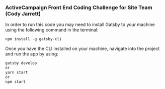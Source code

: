 ### ActiveCampaign Front End Coding Challenge for Site Team (Cody Jarrett) 


In order to run this code you may need to install Gatsby to your machine using the following command in the terminal: 
```javascript
npm install -g gatsby-cli

```

Once you have the CLI installed on your machine, navigate into the project and run the app by using:
```javascript
gatsby develop
or
yarn start
or 
npm start 
```
